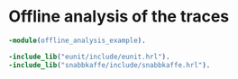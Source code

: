 # Offline analysis of the traces

```erlang
-module(offline_analysis_example).

-include_lib("eunit/include/eunit.hrl").
-include_lib("snabbkaffe/include/snabbkaffe.hrl").

```
